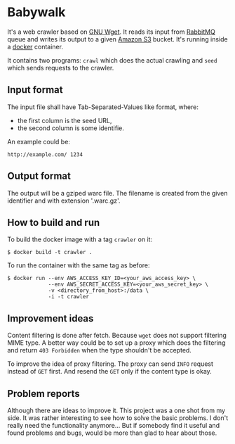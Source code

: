 # Babywalk

It's a web crawler based on [GNU Wget][WgetHomepage]. It reads its input
from [RabbitMQ][RabbitmqHomepage] queue and writes its output to a given
[Amazon S3][S3Homepage] bucket. It's running inside a
[docker][DockerHomepage] container.

[WgetHomepage]: http://www.gnu.org/software/wget/
[RabbitmqHomepage]: http://www.rabbitmq.com/
[S3Homepage]: https://aws.amazon.com/s3/
[DockerHomepage]: https://www.docker.com/

It contains two programs: `crawl` which does the actual crawling and
`seed` which sends requests to the crawler.

## Input format

The input file shall have Tab-Separated-Values like format, where:

* the first column is the seed URL,
* the second column is some identifie.

An example could be:

    http://example.com/ 1234

## Output format

The output will be a gziped warc file. The filename is created from
the given identifier and with extension '.warc.gz'.

## How to build and run

To build the docker image with a tag `crawler` on it:

    $ docker build -t crawler .

To run the container with the same tag as before:

    $ docker run --env AWS_ACCESS_KEY_ID=<your_aws_access_key> \
                 --env AWS_SECRET_ACCESS_KEY=<your_aws_secret_key> \
                 -v <directory_from_host>:/data \
                 -i -t crawler

## Improvement ideas

Content filtering is done after fetch. Because `wget` does not support
filtering MIME type. A better way could be to set up a proxy which does
the filtering and return `403 Forbidden` when the type shouldn't be accepted.

To improve the idea of proxy filtering. The proxy can send `INFO` request
instead of `GET` first. And resend the `GET` only if the content type is
okay.

## Problem reports

Although there are ideas to improve it. This project was a one shot from my
side. It was rather interesting to see how to solve the basic problems.
I don't really need the functionality anymore... But if somebody find it
useful and found problems and bugs, would be more than glad to hear about those.
